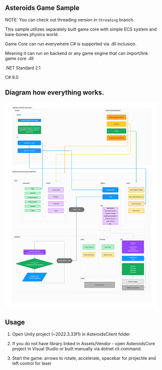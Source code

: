 ## Asteroids Game Sample

NOTE: You can check out threading version in `threading` branch.

This sample utilizes separately built game core with simple ECS system and bare-bones physics world.

Game Core can run everywhere C# is supported via .dll inclusion.

Meaning it can run on backend or any game engine that can import/link game core .dll

.NET Standard 2.1

C# 9.0

## Diagram how everything works.

![alt text](asteroids-game-scheme.png "Diagram")

## Usage

1) Open Unity project (~2022.3.33f1) in AsteroidsClient folder

2) If you do not have library linked in Assets/Vendor - open AsteroidsCore project in Visual Studio or built manually via dotnet cli command.

3) Start the game: arrows to rotate, accelerate, spacebar for projectile and left control for laser